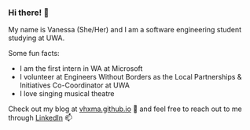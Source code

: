 ### Hi there! 💃

My name is Vanessa (She/Her) and I am a software engineering student studying at UWA.

Some fun facts:
- I am the first intern in WA at Microsoft
- I volunteer at Engineers Without Borders as the Local Partnerships & Initiatives Co-Coordinator at UWA
- I love singing musical theatre

Check out my blog at [vhxma.github.io](vhxma.github.io) 🚀 and feel free to reach out to me through [LinkedIn](https://www.linkedin.com/in/vanessamahx/) 📫

<!--
**vhxma/vhxma** is a ✨ _special_ ✨ repository because its `README.md` (this file) appears on your GitHub profile.

Here are some ideas to get you started:

- 🔭 I’m currently working on ...
- 🌱 I’m currently learning ...
- 👯 I’m looking to collaborate on ...
- 🤔 I’m looking for help with ...
- 💬 Ask me about ...
- 📫 How to reach me: ...
- 😄 Pronouns: ...
- ⚡ Fun fact: ...
-->
